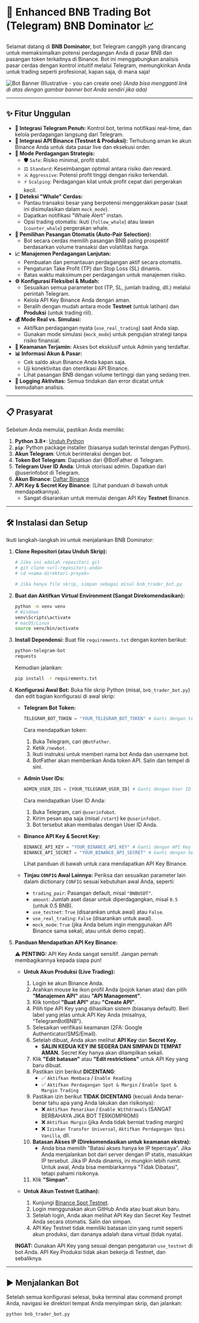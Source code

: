 # 🚀 Enhanced BNB Trading Bot (Telegram)  BNB Dominator 📈

Selamat datang di **BNB Dominator**, bot Telegram canggih yang dirancang untuk memaksimalkan potensi perdagangan Anda di pasar BNB dan pasangan token terkaitnya di Binance. Bot ini menggabungkan analisis pasar cerdas dengan kontrol intuitif melalui Telegram, memungkinkan Anda untuk trading seperti profesional, kapan saja, di mana saja!

![Bot Banner (Illustrative - you can create one)](https://i.imgur.com/placeholder.png)
*(Anda bisa mengganti link di atas dengan gambar banner bot Anda sendiri jika ada)*

---

## ✨ Fitur Unggulan

*   **🤖 Integrasi Telegram Penuh:** Kontrol bot, terima notifikasi real-time, dan kelola perdagangan langsung dari Telegram.
*   **🔗 Integrasi API Binance (Testnet & Produksi):** Terhubung aman ke akun Binance Anda untuk data pasar live dan eksekusi order.
*   **🎯 Mode Perdagangan Strategis:**
    *   🛡️ `Safe`: Risiko minimal, profit stabil.
    *   ⚖️ `Standard`: Keseimbangan optimal antara risiko dan reward.
    *   ⚔️ `Aggressive`: Potensi profit tinggi dengan risiko terkendali.
    *   ⚡ `Scalping`: Perdagangan kilat untuk profit cepat dari pergerakan kecil.
*   **🐋 Deteksi "Whale" Cerdas:**
    *   Pantau transaksi besar yang berpotensi menggerakkan pasar (saat ini disimulasikan dalam `mock_mode`).
    *   Dapatkan notifikasi "Whale Alert" instan.
    *   Opsi trading otomatis: ikuti (`follow_whale`) atau lawan (`counter_whale`) pergerakan whale.
*   **🧠 Pemilihan Pasangan Otomatis (Auto-Pair Selection):**
    *   Bot secara cerdas memilih pasangan BNB paling prospektif berdasarkan volume transaksi dan volatilitas harga.
*   **📈 Manajemen Perdagangan Lanjutan:**
    *   Pembuatan dan pemantauan perdagangan aktif secara otomatis.
    *   Pengaturan Take Profit (TP) dan Stop Loss (SL) dinamis.
    *   Batas waktu maksimum per perdagangan untuk manajemen risiko.
*   **⚙️ Konfigurasi Fleksibel & Mudah:**
    *   Sesuaikan semua parameter bot (TP, SL, jumlah trading, dll.) melalui perintah Telegram.
    *   Kelola API Key Binance Anda dengan aman.
    *   Beralih dengan mudah antara mode **Testnet** (untuk latihan) dan **Produksi** (untuk trading riil).
*   **💰 Mode Real vs. Simulasi:**
    *   Aktifkan perdagangan nyata (`use_real_trading`) saat Anda siap.
    *   Gunakan mode simulasi (`mock_mode`) untuk pengujian strategi tanpa risiko finansial.
*   **🔐 Keamanan Terjamin:** Akses bot eksklusif untuk Admin yang terdaftar.
*   **📊 Informasi Akun & Pasar:**
    *   Cek saldo akun Binance Anda kapan saja.
    *   Uji konektivitas dan otentikasi API Binance.
    *   Lihat pasangan BNB dengan volume tertinggi dan yang sedang tren.
*   **📄 Logging Aktivitas:** Semua tindakan dan error dicatat untuk kemudahan analisis.

---

## 📋 Prasyarat

Sebelum Anda memulai, pastikan Anda memiliki:

1.  **Python 3.8+**: [Unduh Python](https://www.python.org/downloads/)
2.  **`pip`**: Python package installer (biasanya sudah terinstal dengan Python).
3.  **Akun Telegram**: Untuk berinteraksi dengan bot.
4.  **Token Bot Telegram**: Dapatkan dari @BotFather di Telegram.
5.  **Telegram User ID Anda**: Untuk otorisasi admin. Dapatkan dari @userinfobot di Telegram.
6.  **Akun Binance**: [Daftar Binance](https://www.binance.com/)
7.  **API Key & Secret Key Binance**: (Lihat panduan di bawah untuk mendapatkannya).
    *   Sangat disarankan untuk memulai dengan API Key **Testnet** Binance.

---

## 🛠️ Instalasi dan Setup

Ikuti langkah-langkah ini untuk menjalankan BNB Dominator:

1.  **Clone Repositori (atau Unduh Skrip):**
    ```bash
    # Jika ini adalah repositori git
    # git clone <url-repositori-anda>
    # cd <nama-direktori-proyek>

    # Jika hanya file skrip, simpan sebagai misal bnb_trader_bot.py
    ```

2.  **Buat dan Aktifkan Virtual Environment (Sangat Direkomendasikan):**
    ```bash
    python -m venv venv
    # Windows
    venv\Scripts\activate
    # macOS/Linux
    source venv/bin/activate
    ```

3.  **Install Dependensi:**
    Buat file `requirements.txt` dengan konten berikut:
    ```txt
    python-telegram-bot
    requests
    ```
    Kemudian jalankan:
    ```bash
    pip install -r requirements.txt
    ```

4.  **Konfigurasi Awal Bot:**
    Buka file skrip Python (misal, `bnb_trader_bot.py`) dan edit bagian konfigurasi di awal skrip:

    *   **Telegram Bot Token:**
        ```python
        TELEGRAM_BOT_TOKEN = "YOUR_TELEGRAM_BOT_TOKEN" # Ganti dengan token Anda
        ```
        Cara mendapatkan token:
        1.  Buka Telegram, cari `@BotFather`.
        2.  Ketik `/newbot`.
        3.  Ikuti instruksi untuk memberi nama bot Anda dan username bot.
        4.  BotFather akan memberikan Anda token API. Salin dan tempel di sini.

    *   **Admin User IDs:**
        ```python
        ADMIN_USER_IDS = [YOUR_TELEGRAM_USER_ID] # Ganti dengan User ID Telegram Anda, contoh: [123456789]
        ```
        Cara mendapatkan User ID Anda:
        1.  Buka Telegram, cari `@userinfobot`.
        2.  Kirim pesan apa saja (misal `/start`) ke `@userinfobot`.
        3.  Bot tersebut akan membalas dengan User ID Anda.

    *   **Binance API Key & Secret Key:**
        ```python
        BINANCE_API_KEY = "YOUR_BINANCE_API_KEY" # Ganti dengan API Key Binance Anda
        BINANCE_API_SECRET = "YOUR_BINANCE_API_SECRET" # Ganti dengan Secret Key Binance Anda
        ```
        Lihat panduan di bawah untuk cara mendapatkan API Key Binance.

    *   **Tinjau `CONFIG` Awal Lainnya:**
        Periksa dan sesuaikan parameter lain dalam dictionary `CONFIG` sesuai kebutuhan awal Anda, seperti:
        *   `trading_pair`: Pasangan default, misal `"BNBUSDT"`.
        *   `amount`: Jumlah aset dasar untuk diperdagangkan, misal `0.5` (untuk 0.5 BNB).
        *   `use_testnet`: `True` (disarankan untuk awal) atau `False`.
        *   `use_real_trading`: `False` (disarankan untuk awal).
        *   `mock_mode`: `True` (jika Anda belum ingin menggunakan API Binance sama sekali, atau untuk demo cepat).

5.  **Panduan Mendapatkan API Key Binance:**

    ⚠️ **PENTING:** API Key Anda sangat sensitif. Jangan pernah membagikannya kepada siapa pun!

    *   **Untuk Akun Produksi (Live Trading):**
        1.  Login ke akun Binance Anda.
        2.  Arahkan mouse ke ikon profil Anda (pojok kanan atas) dan pilih **"Manajemen API"** atau **"API Management"**.
        3.  Klik tombol **"Buat API"** atau **"Create API"**.
        4.  Pilih tipe API Key yang dihasilkan sistem (biasanya default). Beri label yang jelas untuk API Key Anda (misalnya, "TelegramBotBNB").
        5.  Selesaikan verifikasi keamanan (2FA: Google Authenticator/SMS/Email).
        6.  Setelah dibuat, Anda akan melihat **API Key** dan **Secret Key**.
            *   **SALIN KEDUA KEY INI SEGERA DAN SIMPAN DI TEMPAT AMAN.** Secret Key hanya akan ditampilkan sekali.
        7.  Klik **"Edit batasan"** atau **"Edit restrictions"** untuk API Key yang baru dibuat.
        8.  Pastikan izin berikut **DICENTANG**:
            *   ✅ `Aktifkan Membaca` / `Enable Reading`
            *   ✅ `Aktifkan Perdagangan Spot & Margin` / `Enable Spot & Margin Trading`
        9.  Pastikan izin berikut **TIDAK DICENTANG** (kecuali Anda benar-benar tahu apa yang Anda lakukan dan risikonya):
            *   ❌ `Aktifkan Penarikan` / `Enable Withdrawals` (SANGAT BERBAHAYA JIKA BOT TERKOMPROMI)
            *   ❌ `Aktifkan Margin` (jika Anda tidak berniat trading margin)
            *   ❌ `Izinkan Transfer Universal`, `Aktifkan Perdagangan Opsi Vanilla`, dll.
        10. **Batasan Akses IP (Direkomendasikan untuk keamanan ekstra):**
            *   Anda bisa memilih "Batasi akses hanya ke IP tepercaya". Jika Anda menjalankan bot dari server dengan IP statis, masukkan IP tersebut. Jika IP Anda dinamis, ini mungkin lebih rumit. Untuk awal, Anda bisa membiarkannya "Tidak Dibatasi", tetapi pahami risikonya.
        11. Klik **"Simpan"**.

    *   **Untuk Akun Testnet (Latihan):**
        1.  Kunjungi [Binance Spot Testnet](https://testnet.binance.vision/).
        2.  Login menggunakan akun GitHub Anda atau buat akun baru.
        3.  Setelah login, Anda akan melihat API Key dan Secret Key Testnet Anda secara otomatis. Salin dan simpan.
        4.  API Key Testnet tidak memiliki batasan izin yang rumit seperti akun produksi, dan dananya adalah dana virtual (tidak nyata).

    **INGAT:** Gunakan API Key yang sesuai dengan pengaturan `use_testnet` di bot Anda. API Key Produksi tidak akan bekerja di Testnet, dan sebaliknya.

---

## ▶️ Menjalankan Bot

Setelah semua konfigurasi selesai, buka terminal atau command prompt Anda, navigasi ke direktori tempat Anda menyimpan skrip, dan jalankan:
```bash
python bnb_trader_bot.py
